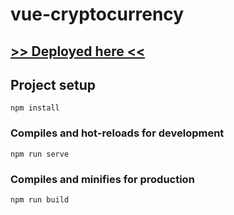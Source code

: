 # vue-cryptocurrency

## [>> Deployed here <<](https://malinka775.github.io/vue-cryptocurrency/dist/)

## Project setup
```
npm install
```

### Compiles and hot-reloads for development
```
npm run serve
```

### Compiles and minifies for production
```
npm run build
```
